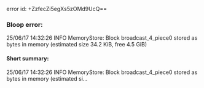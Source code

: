 error id: +ZzfecZi5egXs5zOMd9UcQ==
### Bloop error:

25/06/17 14:32:26 INFO MemoryStore: Block broadcast_4_piece0 stored as bytes in memory (estimated size 34.2 KiB, free 4.5 GiB)
#### Short summary: 

25/06/17 14:32:26 INFO MemoryStore: Block broadcast_4_piece0 stored as bytes in memory (estimated si...